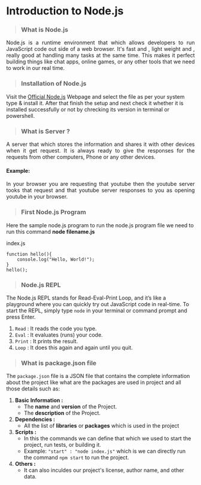 # Introduction to Node.js

>### What is Node.js
<p align="justify">Node.js is a runtime environment that which allows developers to run JavaScript code out side of a web browser. It's fast and , light weight and , really good at handling many tasks at the same time. This makes it perfect building things like chat apps, online games, or any other tools that we need to work in our real time.</p>  

>### Installation of Node.js
Visit the [Official Node.js](https://nodejs.org/en/download/package-manager) Webpage and select the file as per your system type & install it. After that finish the setup and next check it whether it is installed successfully or not by chrecking its version in terminal or powershell.

>### What is Server ?
<p align="justify">A server that which stores the information and shares it with other devices when it get request. It is always ready to give the responses for the requests from other computers, Phone or any other devices.</p>

#### Example:  
<p align="justify">In your browser you are requesting that youtube then the youtube server tooks that request and that youtube server responses to you as opening youtube in your browser.</p>

>### First Node.js Program
Here the sample node.js program to run the node.js program file we need to run this command __node filename.js__ 

index.js
```
function hello(){
    console.log("Hello, World!");
}
hello();
```
>### Node.js REPL
The Node.js REPL stands for Read-Eval-Print Loop, and it’s like a playground where you can quickly try out JavaScript code in real-time.
To start the REPL, simply type `node` in your terminal or command prompt and press Enter.
 1. `Read`  : It reads the code you type.
 2. `Eval`  : It evaluates (runs) your code.
 3. `Print` : It prints the result.
 4. `Loop`  : It does this again and again until you quit.

>### What is package.json file
The `package.json` file is a JSON file that contains the complete information about the project like what are the packages are used in project and all those details such as:

1. __Basic Information :__
   - The __name__ and __version__ of the Project.
   - The __description__ of the Project.
2. __Dependencies :__
   - All the list of __libraries__ or __packages__ which is used in the project
3. __Scripts :__
   - In this the commands we can define that which we used to start the project, run tests, or building it.
   - Example: `"start" : "node index.js"` which is we can directly run the command `npm start` to run the project.
4. __Others :__
   - It can also inculdes our project's license, author name, and other data.
